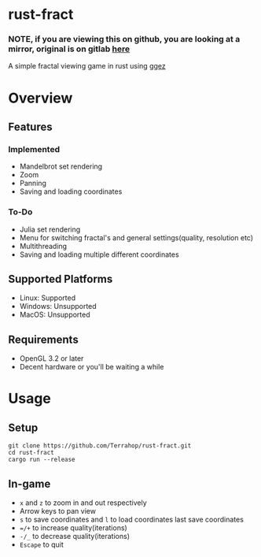 # **rust-fract**

### **NOTE, if you are viewing this on github, you are looking at a mirror, original is on gitlab [here](https://gitlab.com/Terrahop/rust-fract)**

A simple fractal viewing game in rust using [ggez](https://github.com/ggez/ggez)

# Overview

## Features

### Implemented
* Mandelbrot set rendering
* Zoom
* Panning
* Saving and loading coordinates

### To-Do
* Julia set rendering
* Menu for switching fractal's and general settings(quality, resolution etc)
* Multithreading
* Saving and loading multiple different coordinates

## Supported Platforms

* Linux: Supported
* Windows: Unsupported
* MacOS: Unsupported

## Requirements
* OpenGL 3.2 or later
* Decent hardware or you'll be waiting a while

# Usage

## Setup
```
git clone https://github.com/Terrahop/rust-fract.git
cd rust-fract
cargo run --release
```

## In-game

* `x` and `z` to zoom in and out respectively
* Arrow keys to pan view
* `s` to save coordinates and `l` to load coordinates last save coordinates
* `=/+` to increase quality(iterations)
* `-/_` to decrease quality(iterations)
* `Escape` to quit
